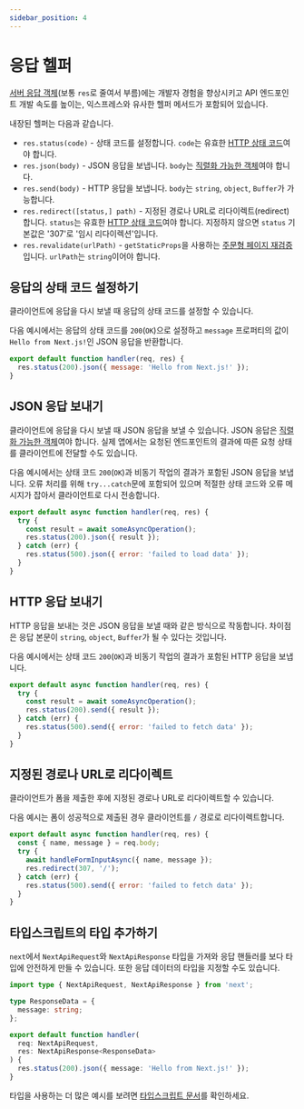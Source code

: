 ```yaml
---
sidebar_position: 4
---
```


# 응답 헬퍼

[서버 응답 객체](https://nodejs.org/api/http.html#http_class_http_serverresponse)(보통 `res`로 줄여서 부름)에는 개발자 경험을 향상시키고 API 엔드포인트 개발 속도를 높이는, 익스프레스와 유사한 헬퍼 메서드가 포함되어 있습니다.

내장된 헬퍼는 다음과 같습니다.

- `res.status(code)` - 상태 코드를 설정합니다. `code`는 유효한 [HTTP 상태 코드](https://en.wikipedia.org/wiki/List_of_HTTP_status_codes)여야 합니다.
- `res.json(body)` - JSON 응답을 보냅니다. `body`는 [직렬화 가능한 객체](https://developer.mozilla.org/en-US/docs/Glossary/Serialization)여야 합니다.
- `res.send(body)` - HTTP 응답을 보냅니다. `body`는 `string`, `object`, `Buffer`가 가능합니다.
- `res.redirect([status,] path)` - 지정된 경로나 URL로 리다이렉트(redirect)합니다. `status`는 유효한 [HTTP 상태 코드](https://en.wikipedia.org/wiki/List_of_HTTP_status_codes)여야 합니다. 지정하지 않으면 `status` 기본값은 '307'로 '임시 리다이렉션'입니다.
- `res.revalidate(urlPath)` - `getStaticProps`을 사용하는 [주문형 페이지 재검증](#)입니다. `urlPath`는 `string`이어야 합니다.

## 응답의 상태 코드 설정하기

클라이언트에 응답을 다시 보낼 때 응답의 상태 코드를 설정할 수 있습니다.

다음 예시에서는 응답의 상태 코드를 `200`(`OK`)으로 설정하고 `message` 프로퍼티의 값이 `Hello from Next.js!`인 JSON 응답을 반환합니다.

```js
export default function handler(req, res) {
  res.status(200).json({ message: 'Hello from Next.js!' });
}
```

## JSON 응답 보내기

클라이언트에 응답을 다시 보낼 때 JSON 응답을 보낼 수 있습니다. JSON 응답은 [직렬화 가능한 객체](https://developer.mozilla.org/en-US/docs/Glossary/Serialization)여야 합니다. 실제 앱에서는 요청된 엔드포인트의 결과에 따른 요청 상태를 클라이언트에 전달할 수도 있습니다.

다음 예시에서는 상태 코드 `200`(`OK`)과 비동기 작업의 결과가 포함된 JSON 응답을 보냅니다. 오류 처리를 위해 `try...catch`문에 포함되어 있으며 적절한 상태 코드와 오류 메시지가 잡아서 클라이언트로 다시 전송합니다.

```js
export default async function handler(req, res) {
  try {
    const result = await someAsyncOperation();
    res.status(200).json({ result });
  } catch (err) {
    res.status(500).json({ error: 'failed to load data' });
  }
}
```

## HTTP 응답 보내기

HTTP 응답을 보내는 것은 JSON 응답을 보낼 때와 같은 방식으로 작동합니다. 차이점은 응답 본문이 `string`, `object`, `Buffer`가 될 수 있다는 것입니다.

다음 예시에서는 상태 코드 `200`(`OK`)과 비동기 작업의 결과가 포함된 HTTP 응답을 보냅니다.

```js
export default async function handler(req, res) {
  try {
    const result = await someAsyncOperation();
    res.status(200).send({ result });
  } catch (err) {
    res.status(500).send({ error: 'failed to fetch data' });
  }
}
```

## 지정된 경로나 URL로 리다이렉트

클라이언트가 폼을 제출한 후에 지정된 경로나 URL로 리다이렉트할 수 있습니다.

다음 예시는 폼이 성공적으로 제출된 경우 클라이언트를 `/` 경로로 리다이렉트합니다.

```js
export default async function handler(req, res) {
  const { name, message } = req.body;
  try {
    await handleFormInputAsync({ name, message });
    res.redirect(307, '/');
  } catch (err) {
    res.status(500).send({ error: 'failed to fetch data' });
  }
}
```

## 타입스크립트의 타입 추가하기

`next`에서 `NextApiRequest`와 `NextApiResponse` 타입을 가져와 응답 핸들러를 보다 타입에 안전하게 만들 수 있습니다. 또한 응답 데이터의 타입을 지정할 수도 있습니다.

```ts
import type { NextApiRequest, NextApiResponse } from 'next';

type ResponseData = {
  message: string;
};

export default function handler(
  req: NextApiRequest,
  res: NextApiResponse<ResponseData>
) {
  res.status(200).json({ message: 'Hello from Next.js!' });
}
```

타입을 사용하는 더 많은 예시를 보려면 [타입스크립트 문서](https://nextjs.org/docs/basic-features/typescript#api-routes)를 확인하세요.

